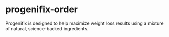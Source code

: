 # progenifix-order
Progenifix is designed to help maximize weight loss results using a mixture of natural, science-backed ingredients.
